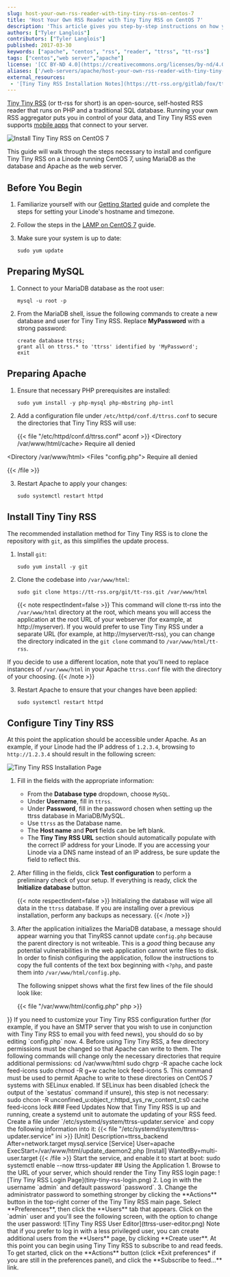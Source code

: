 ```yaml
---
slug: host-your-own-rss-reader-with-tiny-tiny-rss-on-centos-7
title: 'Host Your Own RSS Reader with Tiny Tiny RSS on CentOS 7'
description: 'This article gives you step-by-step instructions on how you can self-host your own RSS reader on a Linode running CentOS 7 with the Tiny Tiny RSS app.'
authors: ["Tyler Langlois"]
contributors: ["Tyler Langlois"]
published: 2017-03-30
keywords: ["apache", "centos", "rss", "reader", "ttrss", "tt-rss"]
tags: ["centos","web server","apache"]
license: '[CC BY-ND 4.0](https://creativecommons.org/licenses/by-nd/4.0)'
aliases: ['/web-servers/apache/host-your-own-rss-reader-with-tiny-tiny-rss-on-centos-7/','/websites/apache/host-your-own-rss-reader-with-tiny-tiny-rss-on-centos-7/']
external_resources:
 - '[Tiny Tiny RSS Installation Notes](https://tt-rss.org/gitlab/fox/tt-rss/wikis/InstallationNotes)'
---
```



[Tiny Tiny RSS](https://tt-rss.org/) (or tt-rss for short) is an open-source, self-hosted RSS reader that runs on PHP and a traditional SQL database. Running your own RSS aggregator puts you in control of your data, and Tiny Tiny RSS even supports [mobile apps](https://play.google.com/store/apps/details?id=org.ttrssreader) that connect to your server.

![Install Tiny Tiny RSS on CentOS 7](host-your-own-rss-reader-with-tiny-tiny-rss-on-centos-7.png)

This guide will walk through the steps necessary to install and configure Tiny Tiny RSS on a Linode running CentOS 7, using MariaDB as the database and Apache as the web server.

## Before You Begin

1.  Familiarize yourself with our [Getting Started](/docs/products/platform/get-started/) guide and complete the steps for setting your Linode's hostname and timezone.

2.  Follow the steps in the [LAMP on CentOS 7](/docs/guides/how-to-install-a-lamp-stack-on-centos-7/) guide.

3.  Make sure your system is up to date:

        sudo yum update

## Preparing MySQL

1.  Connect to your MariaDB database as the root user:

        mysql -u root -p

2.  From the MariaDB shell, issue the following commands to create a new database and user for Tiny Tiny RSS. Replace **MyPassword** with a strong password:

        create database ttrss;
        grant all on ttrss.* to 'ttrss' identified by 'MyPassword';
        exit

## Preparing Apache

1.  Ensure that necessary PHP prerequisites are installed:

        sudo yum install -y php-mysql php-mbstring php-intl

2.  Add a configuration file under `/etc/httpd/conf.d/ttrss.conf` to secure the directories that Tiny Tiny RSS will use:

    {{< file "/etc/httpd/conf.d/ttrss.conf" aconf >}}
<Directory /var/www/html/cache>
    Require all denied
</Directory>

<Directory /var/www/html>
    <Files "config.php">
        Require all denied
    </Files>
</Directory>

{{< /file >}}


3.  Restart Apache to apply your changes:

        sudo systemctl restart httpd

## Install Tiny Tiny RSS

The recommended installation method for Tiny Tiny RSS is to clone the repository with `git`, as this simplifies the update process.

1.  Install `git`:

        sudo yum install -y git

2.  Clone the codebase into `/var/www/html`:

        sudo git clone https://tt-rss.org/git/tt-rss.git /var/www/html

    {{< note respectIndent=false >}}
This command will clone tt-rss into the `/var/www/html` directory at the root, which means you will access the application at the root URL of your webserver (for example, at http://myserver).
If you would prefer to use Tiny Tiny RSS under a separate URL (for example, at http://myserver/tt-rss), you can change the directory indicated in the `git clone` command to `/var/www/html/tt-rss`.

If you decide to use a different location, note that you'll need to replace instances of `/var/www/html` in your Apache `ttrss.conf` file with the directory of your choosing.
{{< /note >}}

3.  Restart Apache to ensure that your changes have been applied:

        sudo systemctl restart httpd

## Configure Tiny Tiny RSS

At this point the application should be accessible under Apache. As an example, if your Linode had the IP address of `1.2.3.4`, browsing to `http://1.2.3.4` should result in the following screen:

![Tiny Tiny RSS Installation Page](tiny-tiny-rss-install-page.png)

1.  Fill in the fields with the appropriate information:

    *   From the **Database type** dropdown, choose `MySQL`.
    *   Under **Username**, fill in `ttrss`.
    *   Under **Password**, fill in the password chosen when setting up the ttrss database in MariaDB/MySQL.
    *   Use `ttrss` as the Database name.
    *   The **Host name** and **Port** fields can be left blank.
    *   The **Tiny Tiny RSS URL** section should automatically populate with the correct IP address for your Linode. If you are accessing your Linode via a DNS name instead of an IP address, be sure update the field to reflect this.

2.  After filling in the fields, click **Test configuration** to perform a preliminary check of your setup. If everything is ready, click the **Initialize database** button.

    {{< note respectIndent=false >}}
Initializing the database will wipe all data in the `ttrss` database.
If you are installing over a previous installation, perform any backups as necessary.
{{< /note >}}

3.  After the application initializes the MariaDB database, a message should appear warning you that TinyRSS cannot update `config.php` because the parent directory is not writeable. This is a *good* thing because any potential vulnerabilities in the web application cannot write files to disk. In order to finish configuring the application, follow the instructions to copy the full contents of the text box beginning with `<?php`, and paste them into `/var/www/html/config.php`.

    The following snippet shows what the first few lines of the file should look like:

      {{< file "/var/www/html/config.php" php >}}
<?php
// *******************************************
// *** Database configuration (important!) ***
// *******************************************

define('DB_TYPE', 'mysql');
............

{{< /file >}}


    If you need to customize your Tiny Tiny RSS configuration further (for example, if you have an SMTP server that you wish to use in conjunction with Tiny Tiny RSS to email you with feed news), you should do so by editing `config.php` now.

4.  Before using Tiny Tiny RSS, a few directory permissions must be changed so that Apache can write to them. The following commands will change only the necessary directories that require additional permissions:

        cd /var/www/html
        sudo chgrp -R apache cache lock feed-icons
        sudo chmod -R g+w cache lock feed-icons

5.  This command must be used to permit Apache to write to these directories on CentOS 7 systems with SELinux enabled. If SELinux has been disabled (check the output of the `sestatus` command if unsure), this step is not necessary:

        sudo chcon -R unconfined_u:object_r:httpd_sys_rw_content_t:s0 cache feed-icons lock

### Feed Updates

Now that Tiny Tiny RSS is up and running, create a systemd unit to automate the updating of your RSS feed. Create a file under `/etc/systemd/system/ttrss-updater.service` and copy the following information into it:

{{< file "/etc/systemd/system/ttrss-updater.service" ini >}}
[Unit]
Description=ttrss_backend
After=network.target mysql.service

[Service]
User=apache
ExecStart=/var/www/html/update_daemon2.php

[Install]
WantedBy=multi-user.target

{{< /file >}}


Start the service, and enable it to start at boot:

    sudo systemctl enable --now ttrss-updater

## Using the Application

1.  Browse to the URL of your server, which should render the Tiny Tiny RSS login page:

    ![Tiny Tiny RSS Login Page](tiny-tiny-rss-login.png)

2.  Log in with the username `admin` and default password `password`.

3.  Change the administrator password to something stronger by clicking the **Actions** button in the top-right corner of the Tiny Tiny RSS main page. Select **Preferences**, then click the **Users** tab that appears. Click on the `admin` user and you'll see the following screen, with the option to change the user password:

    ![Tiny Tiny RSS User Editor](ttrss-user-editor.png)

    Note that if you prefer to log in with a less privileged user, you can create additional users from the **Users** page, by clicking **Create user**.

At this point you can begin using Tiny Tiny RSS to subscribe to and read feeds. To get started, click on the **Actions** button (click *Exit preferences* if you are still in the preferences panel), and click the **Subscribe to feed...** link.
